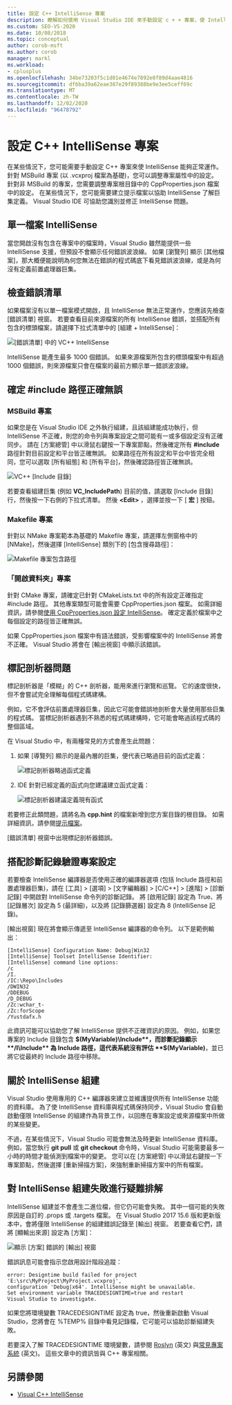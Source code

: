 ```yaml
---
title: 設定 C++ IntelliSense 專案
description: 瞭解如何使用 Visual Studio IDE 來手動設定 c + + 專案，使 IntelliSense 可以正常運作，以協助您找出並修正 IntelliSense 問題。
ms.custom: SEO-VS-2020
ms.date: 10/08/2018
ms.topic: conceptual
author: corob-msft
ms.author: corob
manager: markl
ms.workload:
- cplusplus
ms.openlocfilehash: 34be73203f5c1d01e4674e7892e0f89d4aae4816
ms.sourcegitcommit: df6ba39a62eae387e29f89388be9e3ee5ceff69c
ms.translationtype: MT
ms.contentlocale: zh-TW
ms.lasthandoff: 12/02/2020
ms.locfileid: "96478792"
---
```

# <a name="configure-a-c-project-for-intellisense"></a>設定 C++ IntelliSense 專案

在某些情況下，您可能需要手動設定 C++ 專案來使 IntelliSense 能夠正常運作。 針對 MSBuild 專案 (以 .vcxproj 檔案為基礎)，您可以調整專案屬性中的設定。 針對非 MSBuild 的專案，您需要調整專案根目錄中的 CppProperties.json 檔案中的設定。 在某些情況下，您可能需要建立提示檔案以協助 IntelliSense 了解巨集定義。 Visual Studio IDE 可協助您識別並修正 IntelliSense 問題。

## <a name="single-file-intellisense"></a>單一檔案 IntelliSense

當您開啟沒有包含在專案中的檔案時，Visual Studio 雖然能提供一些 IntelliSense 支援，但預設不會顯示任何錯誤波浪線。 如果 [瀏覽列] 顯示 [其他檔案]，那大概便能說明為何您無法在錯誤的程式碼底下看見錯誤波浪線，或是為何沒有定義前置處理器巨集。

## <a name="check-the-error-list"></a>檢查錯誤清單

如果檔案沒有以單一檔案模式開啟，且 IntelliSense 無法正常運作，您應該先檢查 [錯誤清單] 視窗。 若要查看目前來源檔案的所有 IntelliSense 錯誤，並搭配所有包含的標頭檔案，請選擇下拉式清單中的 [組建 + IntelliSense]：

![[錯誤清單] 中的 VC++ IntelliSense](media/vcpp-intellisense-error-list.png)

IntelliSense 能產生最多 1000 個錯誤。 如果來源檔案所包含的標頭檔案中有超過 1000 個錯誤，則來源檔案只會在檔案的最前方顯示單一錯誤波浪線。

## <a name="ensure-include-paths-are-correct"></a>確定 #include 路徑正確無誤

### <a name="msbuild-projects"></a>MSBuild 專案

如果您是在 Visual Studio IDE 之外執行組建，且該組建能成功執行，但 IntelliSense 不正確，則您的命令列與專案設定之間可能有一或多個設定沒有正確同步。 請在 [方案總管] 中以滑鼠右鍵按一下專案節點，然後確定所有 **#include** 路徑針對目前設定和平台皆正確無誤。 如果路徑在所有設定和平台中皆完全相同，您可以選取 [所有組態] 和 [所有平台]，然後確認路徑皆正確無誤。

![VC++ [Include 目錄]](media/vcpp-intellisense-include-paths.png)

若要查看組建巨集 (例如 **VC_IncludePath**) 目前的值，請選取 [Include 目錄] 行，然後按一下右側的下拉式清單。 然後 **\<Edit>** ，選擇並按一下 [ **宏** ] 按鈕。

### <a name="makefile-projects"></a>Makefile 專案

針對以 NMake 專案範本為基礎的 Makefile 專案，請選擇左側窗格中的 [NMake]，然後選擇 [IntelliSense] 類別下的 [包含搜尋路徑]：

![Makefile 專案包含路徑](media/vcpp-intellisense-makefile-include-paths.png)

### <a name="open-folder-projects"></a>「開啟資料夾」專案

針對 CMake 專案，請確定已針對 CMakeLists.txt 中的所有設定正確指定 #include 路徑。 其他專案類型可能會需要 CppProperties.json 檔案。 如需詳細資訊，請參閱[使用 CppProperties.json 設定 IntelliSense](/cpp/build/open-folder-projects-cpp#configure-code-navigation-with-cpppropertiesjson)。 確定定義於檔案中之每個設定的路徑皆正確無誤。

如果 CppProperties.json 檔案中有語法錯誤，受影響檔案中的 IntelliSense 將會不正確。 Visual Studio 將會在 [輸出視窗] 中顯示該錯誤。

## <a name="tag-parser-issues"></a>標記剖析器問題

標記剖析器是「模糊」的 C++ 剖析器，能用來進行瀏覽和巡覽。 它的速度很快，但不會嘗試完全理解每個程式碼建構。

例如，它不會評估前置處理器巨集，因此它可能會錯誤地剖析會大量使用那些巨集的程式碼。 當標記剖析器遇到不熟悉的程式碼建構時，它可能會略過該程式碼的整個區域。

在 Visual Studio 中，有兩種常見的方式會產生此問題：

1. 如果 [導覽列] 顯示的是最內層的巨集，便代表已略過目前的函式定義：

   ![標記剖析器略過函式定義](media/vcpp-intellisense-tag-parser-macro.png)

1. IDE 針對已經定義的函式向您建議建立函式定義：

   ![標記剖析器建議定義現有函式](media/vcpp-intellisense-tag-parser-function.png)

若要修正此類問題，請將名為 **cpp.hint** 的檔案新增到您方案目錄的根目錄。 如需詳細資訊，請參閱[提示檔案](/cpp/build/reference/hint-files)。

[錯誤清單] 視窗中出現標記剖析器錯誤。

## <a name="validate-project-settings-with-diagnostic-logging"></a>搭配診斷記錄驗證專案設定

若要檢查 IntelliSense 編譯器是否使用正確的編譯器選項 (包括 Include 路徑和前置處理器巨集)，請在 [工具] > [選項] > [文字編輯器] > [C/C++] > [進階] > [診斷記錄] 中開啟對 IntelliSense 命令列的診斷記錄。 將 [啟用記錄] 設定為 True、將 [記錄層次] 設定為 5 (最詳細)，以及將 [記錄篩選器] 設定為 8 (IntelliSense 記錄)。

[輸出視窗] 現在將會顯示傳遞至 IntelliSense 編譯器的命令列。 以下是範例輸出：

```output
[IntelliSense] Configuration Name: Debug|Win32
[IntelliSense] Toolset IntelliSense Identifier:
[IntelliSense] command line options:
/c
/I.
/IC:\Repo\Includes
/DWIN32
/DDEBUG
/D_DEBUG
/Zc:wchar_t-
/Zc:forScope
/Yustdafx.h
```

此資訊可能可以協助您了解 IntelliSense 提供不正確資訊的原因。 例如，如果您專案的 Include 目錄包含 **$(MyVariable)\Include**，而診斷記錄顯示 **/I\Include** 為 Include 路徑，這代表系統沒有評估 **$(MyVariable)**，並已將它從最終的 Include 路徑中移除。

## <a name="about-the-intellisense-build"></a>關於 IntelliSense 組建

Visual Studio 使用專用的 C++ 編譯器來建立並維護提供所有 IntelliSense 功能的資料庫。 為了使 IntelliSense 資料庫與程式碼保持同步，Visual Studio 會自動啟動僅限 IntelliSense 的組建作為背景工作，以回應在專案設定或來源檔案中所做的某些變更。

不過，在某些情況下，Visual Studio 可能會無法及時更新 IntelliSense 資料庫。 例如，當您執行 **git pull** 或 **git checkout** 命令時，Visual Studio 可能需要最多一小時的時間才能偵測到檔案中的變更。 您可以在 [方案總管] 中以滑鼠右鍵按一下專案節點，然後選擇 [重新掃描方案]，來強制重新掃描方案中的所有檔案。

## <a name="troubleshooting-intellisense-build-failures"></a>對 IntelliSense 組建失敗進行疑難排解

IntelliSense 組建並不會產生二進位檔，但它仍可能會失敗。 其中一個可能的失敗原因是自訂的 .props 或 .targets 檔案。 在 Visual Studio 2017 15.6 版和更新版本中，會將僅限 IntelliSense 的組建錯誤記錄至 [輸出] 視窗。 若要查看它們，請將 [顯輸出來源] 設定為 [方案]：

![顯示 [方案] 錯誤的 [輸出] 視窗](media/vcpp-intellisense-output-window.png)

錯誤訊息可能會指示您啟用設計階段追蹤：

```output
error: Designtime build failed for project 'E:\src\MyProject\MyProject.vcxproj',
configuration 'Debug|x64'. IntelliSense might be unavailable.
Set environment variable TRACEDESIGNTIME=true and restart
Visual Studio to investigate.
```

如果您將環境變數 TRACEDESIGNTIME 設定為 true，然後重新啟動 Visual Studio，您將會在 %TEMP% 目錄中看見記錄檔，它可能可以協助診斷組建失敗。

若要深入了解 TRACEDESIGNTIME 環境變數，請參閱 [Roslyn](https://github.com/dotnet/roslyn/blob/master/docs/wiki/Diagnosing-Project-System-Build-Errors.md) \(英文\) 與[常見專案系統](https://github.com/dotnet/project-system/blob/master/docs/design-time-builds.md) \(英文\)。 這些文章中的資訊皆與 C++ 專案相關。

## <a name="see-also"></a>另請參閱

- [Visual C++ IntelliSense](visual-cpp-intellisense.md)
